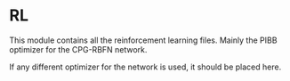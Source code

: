 # RL

This module contains all the reinforcement learning files. Mainly the PIBB optimizer for the CPG-RBFN network.

If any different optimizer for the network is used, it should be placed here.
